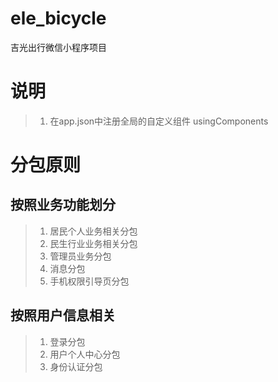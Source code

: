 # ele_bicycle
吉光出行微信小程序项目
# 说明
> 1. 在app.json中注册全局的自定义组件 usingComponents
# 分包原则
## 按照业务功能划分
> 1. 居民个人业务相关分包
> 2. 民生行业业务相关分包
> 3. 管理员业务分包
> 4. 消息分包
> 5. 手机权限引导页分包
## 按照用户信息相关
> 1. 登录分包
> 2. 用户个人中心分包
> 3. 身份认证分包

